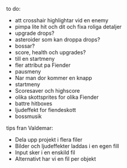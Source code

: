 


to do:

 - att crosshair highlightar vid en enemy
 - pimpa lite hit och dit och fixa roliga detaljer
 - upgrade drops?
 - asteroider som kan droppa drops?
 - bossar?
 - score, health och upgrades?
 - till en startmeny
 - fler attribut pa Fiender
 - pausmeny
 - Nar man dor kommer en knapp
 - startmeny
 - Scoresaver och highscore
 - olika skottsprites for olika Fiender
 - battre hitboxes
 - ljudeffekt for fiendeskott
 - bossmusik


tips fran Valdemar:
- Dela upp projekt i flera filer
- Bilder och ljudeffekter laddas i en egen fill
- Input sker i en enskild fil
- Alternativt har vi en fil per objekt
